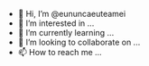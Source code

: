 - 👋 Hi, I’m @eununcaeuteamei
- 👀 I’m interested in ...
- 🌱 I’m currently learning ...
- 💞️ I’m looking to collaborate on ...
- 📫 How to reach me ...

<!---
eununcaeuteamei/eununcaeuteamei is a ✨ special ✨ repository because its `README.md` (this file) appears on your GitHub profile.
You can click the Preview link to take a look at your changes.
--->
